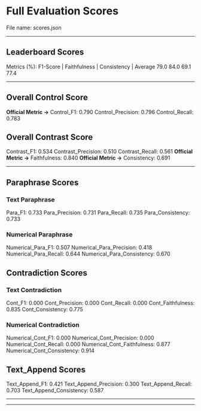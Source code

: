 # Full Evaluation Scores

File name: scores.json


---

## Leaderboard Scores

Metrics (%): F1-Score | Faithfulness | Consistency | Average
                79.0        84.0          69.1        77.4

---

## Overall Control Score

**Official Metric ->** Control_F1: 0.790
Control_Precision: 0.796
Control_Recall: 0.783

## Overall Contrast Score

Contrast_F1: 0.534
Contrast_Precision: 0.510
Contrast_Recall: 0.561
**Official Metric ->** Faithfulness: 0.840
**Official Metric ->** Consistency: 0.691

---


## Paraphrase Scores


### Text Paraphrase

Para_F1: 0.733
Para_Precision: 0.731
Para_Recall: 0.735
Para_Consistency: 0.733


### Numerical Paraphrase

Numerical_Para_F1: 0.507
Numerical_Para_Precision: 0.418
Numerical_Para_Recall: 0.644
Numerical_Para_Consistency: 0.670


## Contradiction Scores


### Text Contradiction

Cont_F1: 0.000
Cont_Precision: 0.000
Cont_Recall: 0.000
Cont_Faithfulness: 0.835
Cont_Consistency: 0.775


### Numerical Contradiction

Numerical_Cont_F1: 0.000
Numerical_Cont_Precision: 0.000
Numerical_Cont_Recall: 0.000
Numerical_Cont_Faithfulness: 0.877
Numerical_Cont_Consistency: 0.914


## Text_Append Scores

Text_Append_F1: 0.421
Text_Append_Precision: 0.300
Text_Append_Recall: 0.703
Text_Append_Consistency: 0.587

---


---

